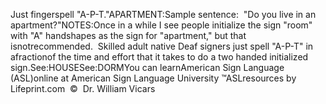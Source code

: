 Just fingerspell "A-P-T."APARTMENT:Sample sentence:  
			"Do you live in an apartment?"NOTES:Once in a while I see people initialize the sign "room" with "A" handshapes 
	as the sign
  for "apartment," but that isnotrecommended.  Skilled 
			adult native Deaf signers just spell "A-P-T" in afractionof 
			the time and effort that it takes to do a two handed initialized 
			sign.See:HOUSESee:DORMYou can learnAmerican Sign Language (ASL)online at American Sign Language University ™ASLresources by Lifeprint.com  ©  Dr. William Vicars